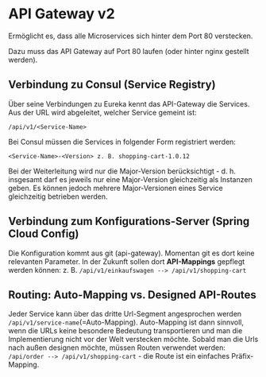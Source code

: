 # API Gateway v2

Ermöglicht es, dass alle Microservices sich hinter dem Port 80 verstecken.

Dazu muss das API Gateway auf Port 80 laufen (oder hinter nginx gestellt werden).

## Verbindung zu Consul (Service Registry)

Über seine Verbindungen zu Eureka kennt das API-Gateway die Services. Aus
der URL wird abgeleitet, welcher Service gemeint ist:

`/api/v1/<Service-Name>`

Bei Consul müssen die Services in folgender Form registriert werden:

```<Service-Name>-<Version> z. B. shopping-cart-1.0.12```

Bei der Weiterleitung wird nur die Major-Version berücksichtigt - d. h. insgesamt
darf es jeweils nur eine Major-Version gleichzeitig als Instanzen geben. Es können
jedoch mehrere Major-Versionen eines Service gleichzeitig betrieben werden.

## Verbindung zum Konfigurations-Server (Spring Cloud Config)

Die Konfiguration kommt aus git (api-gateway). Momentan git es dort keine
relevanten Parameter. 
In der Zukunft sollen dort **API-Mappings** gepflegt werden
können: z. B. `/api/v1/einkaufswagen --> /api/v1/shopping-cart`

## Routing: Auto-Mapping vs. Designed API-Routes

Jeder Service kann über das dritte Url-Segment angesprochen werden `/api/v1/service-name`(=Auto-Mapping).
Auto-Mapping ist dann sinnvoll, wenn die URLs keine besondere Bedeutung transportieren und man die
Implementierung nicht vor der Welt verstecken möchte. Sobald man die Urls nach außen designen möchte, müssen
Routen verwendet werden: `/api/order --> /api/v1/shopping-cart` - die Route ist ein einfaches Präfix-Mapping.
